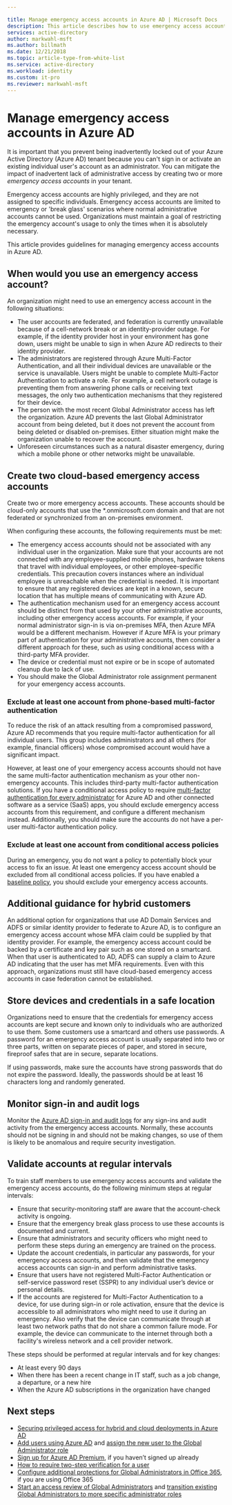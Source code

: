 ```yaml
---

title: Manage emergency access accounts in Azure AD | Microsoft Docs
description: This article describes how to use emergency access accounts to help prevent being inadvertently locked out of your Azure Active Directory (Azure AD) tenant. 
services: active-directory 
author: markwahl-msft
ms.author: billmath
ms.date: 12/21/2018
ms.topic: article-type-from-white-list
ms.service: active-directory
ms.workload: identity
ms.custom: it-pro
ms.reviewer: markwahl-msft
---
```


# Manage emergency access accounts in Azure AD

It is important that you prevent being inadvertently locked out of your Azure Active Directory (Azure AD) tenant because you can't sign in or activate an existing individual user's account as an administrator. You can mitigate the impact of inadvertent lack of administrative access by creating two or more *emergency access accounts* in your tenant.

Emergency access accounts are highly privileged, and they are not assigned to specific individuals. Emergency access accounts are limited to emergency or 'break glass' scenarios where normal administrative accounts cannot be used. Organizations must maintain a goal of restricting the emergency account's usage to only the times when it is absolutely necessary.

This article provides guidelines for managing emergency access accounts in Azure AD.

## When would you use an emergency access account?

An organization might need to use an emergency access account in the following situations:

- The user accounts are federated, and federation is currently unavailable because of a cell-network break or an identity-provider outage. For example, if the identity provider host in your environment has gone down, users might be unable to sign in when Azure AD redirects to their identity provider.
- The administrators are registered through Azure Multi-Factor Authentication, and all their individual devices are unavailable or the service is unavailable. Users might be unable to complete Multi-Factor Authentication to activate a role. For example, a cell network outage is preventing them from answering phone calls or receiving text messages, the only two authentication mechanisms that they registered for their device.
- The person with the most recent Global Administrator access has left the organization. Azure AD prevents the last Global Administrator account from being deleted, but it does not prevent the account from being deleted or disabled on-premises. Either situation might make the organization unable to recover the account.
- Unforeseen circumstances such as a natural disaster emergency, during which a mobile phone or other networks might be unavailable. 

## Create two cloud-based emergency access accounts

Create two or more emergency access accounts. These accounts should be cloud-only accounts that use the \*.onmicrosoft.com domain and that are not federated or synchronized from an on-premises environment.

When configuring these accounts, the following requirements must be met:

- The emergency access accounts should not be associated with any individual user in the organization. Make sure that your accounts are not connected with any employee-supplied mobile phones, hardware tokens that travel with individual employees, or other employee-specific credentials. This precaution covers instances where an individual employee is unreachable when the credential is needed. It is important to ensure that any registered devices are kept in a known, secure location that has multiple means of communicating with Azure AD.
- The authentication mechanism used for an emergency access account should be distinct from that used by your other administrative accounts, including other emergency access accounts.  For example, if your normal administrator sign-in is via on-premises MFA, then Azure MFA would be a different mechanism.  However if Azure MFA is your primary part of authentication for your administrative accounts, then consider a different approach for these, such as using conditional access with a third-party MFA provider.
- The device or credential must not expire or be in scope of automated cleanup due to lack of use.  
- You should make the Global Administrator role assignment permanent for your emergency access accounts. 


### Exclude at least one account from phone-based multi-factor authentication

To reduce the risk of an attack resulting from a compromised password, Azure AD recommends that you require multi-factor authentication for all individual users. This group includes administrators and all others (for example, financial officers) whose compromised account would have a significant impact.

However, at least one of your emergency access accounts should not have the same multi-factor authentication mechanism as your other non-emergency accounts. This includes third-party multi-factor authentication solutions. If you have a conditional access policy to require [multi-factor authentication for every administrator](../authentication/howto-mfa-userstates.md) for Azure AD and other connected software as a service (SaaS) apps, you should exclude emergency access accounts from this requirement, and configure a different mechanism instead. Additionally, you should make sure the accounts do not have a per-user multi-factor authentication policy.

### Exclude at least one account from conditional access policies

During an emergency, you do not want a policy to potentially block your access to fix an issue. At least one emergency access account should be excluded from all conditional access policies. If you have enabled a [baseline policy](../conditional-access/baseline-protection.md), you should exclude your emergency access accounts.

## Additional guidance for hybrid customers

An additional option for organizations that use AD Domain Services and ADFS or similar identity provider to federate to Azure AD, is to configure an emergency access account whose MFA claim could be supplied by that identity provider.  For example, the emergency access account could be backed by a certificate and key pair such as one stored on a smartcard.  When that user is authenticated to AD, ADFS can supply a claim to Azure AD indicating that the user has met MFA requirements.  Even with this approach, organizations must still have cloud-based emergency access accounts in case federation cannot be established. 

## Store devices and credentials in a safe location

Organizations need to ensure that the credentials for emergency access accounts are kept secure and known only to individuals who are authorized to use them. Some customers use a smartcard and others use passwords. A password for an emergency access account is usually separated into two or three parts, written on separate pieces of paper, and stored in secure, fireproof safes that are in secure, separate locations.

If using passwords, make sure the accounts have strong passwords that do not expire the password. Ideally, the passwords should be at least 16 characters long and randomly generated.


## Monitor sign-in and audit logs

Monitor the [Azure AD sign-in and audit logs](../reports-monitoring/concept-sign-ins.md) for any sign-ins and audit activity from the emergency access accounts. Normally, these accounts should not be signing in and should not be making changes, so use of them is likely to be anomalous and require security investigation.

## Validate accounts at regular intervals

To train staff members to use emergency access accounts and validate the emergency access accounts, do the following minimum steps at regular intervals:

- Ensure that security-monitoring staff are aware that the account-check activity is ongoing.
- Ensure that the emergency break glass process to use these accounts is documented and current.
- Ensure that administrators and security officers who might need to perform these steps during an emergency are trained on the process.
- Update the account credentials, in particular any passwords, for your emergency access accounts, and then validate that the emergency access accounts can sign-in and perform administrative tasks.
- Ensure that users have not registered Multi-Factor Authentication or self-service password reset (SSPR) to any individual user’s device or personal details. 
- If the accounts are registered for Multi-Factor Authentication to a device, for use during sign-in or role activation, ensure that the device is accessible to all administrators who might need to use it during an emergency. Also verify that the device can communicate through at least two network paths that do not share a common failure mode. For example, the device can communicate to the internet through both a facility's wireless network and a cell provider network.

These steps should be performed at regular intervals and for key changes:

- At least every 90 days
- When there has been a recent change in IT staff, such as a job change, a departure, or a new hire
- When the Azure AD subscriptions in the organization have changed

## Next steps

- [Securing privileged access for hybrid and cloud deployments in Azure AD](directory-admin-roles-secure.md)
- [Add users using Azure AD](../fundamentals/add-users-azure-active-directory.md) and [assign the new user to the Global Administrator role](../fundamentals/active-directory-users-assign-role-azure-portal.md)
- [Sign up for Azure AD Premium](../fundamentals/active-directory-get-started-premium.md), if you haven’t signed up already
- [How to require two-step verification for a user](../authentication/howto-mfa-userstates.md)
- [Configure additional protections for Global Administrators in Office 365](https://docs.microsoft.com/office365/enterprise/protect-your-global-administrator-accounts), if you are using Office 365
- [Start an access review of Global Administrators](../privileged-identity-management/pim-how-to-start-security-review.md) and [transition existing Global Administrators to more specific administrator roles](directory-assign-admin-roles.md)